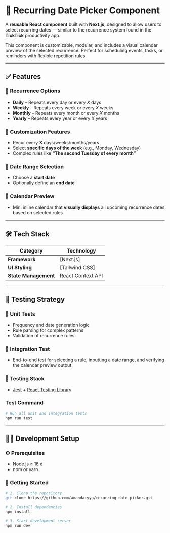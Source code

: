 # 📅 Recurring Date Picker Component

A **reusable React component** built with **Next.js**, designed to allow users to select recurring dates — similar to the recurrence system found in the **TickTick** productivity app.

This component is customizable, modular, and includes a visual calendar preview of the selected recurrence. Perfect for scheduling events, tasks, or reminders with flexible repetition rules.

---

## ✅ Features

### 🔁 Recurrence Options
- **Daily** – Repeats every day or every _X_ days
- **Weekly** – Repeats every week or every _X_ weeks
- **Monthly** – Repeats every month or every _X_ months
- **Yearly** – Repeats every year or every _X_ years

### 🧩 Customization Features
- Recur every **X** days/weeks/months/years
- Select **specific days of the week** (e.g., Monday, Wednesday)
- Complex rules like **“The second Tuesday of every month”**

### 📆 Date Range Selection
- Choose a **start date**
- Optionally define an **end date**

### 📅 Calendar Preview
- Mini inline calendar that **visually displays** all upcoming recurrence dates based on selected rules

---

## 🛠️ Tech Stack

| Category              | Technology                                |
|-----------------------|--------------------------------------------|
| **Framework**         | [Next.js] |
| **UI Styling**        | [Tailwind CSS] |
| **State Management**  | React Context API |

---

## 🧪 Testing Strategy

### 🔬 Unit Tests
- Frequency and date generation logic
- Rule parsing for complex patterns
- Validation of recurrence rules

### 🔁 Integration Test
- End-to-end test for selecting a rule, inputting a date range, and verifying the calendar preview output

### 🧪 Testing Stack
- [Jest](https://jestjs.io/) + [React Testing Library](https://testing-library.com/)

### Test Command

```bash
# Run all unit and integration tests
npm run test
```

---

## 🧑‍💻 Development Setup

### ⚙️ Prerequisites
- Node.js ≥ 16.x
- npm or yarn

### 🚀 Getting Started

```bash
# 1. Clone the repository
git clone https://github.com/amandaiyya/recurring-date-picker.git

# 2. Install dependencies
npm install

# 3. Start development server
npm run dev
```